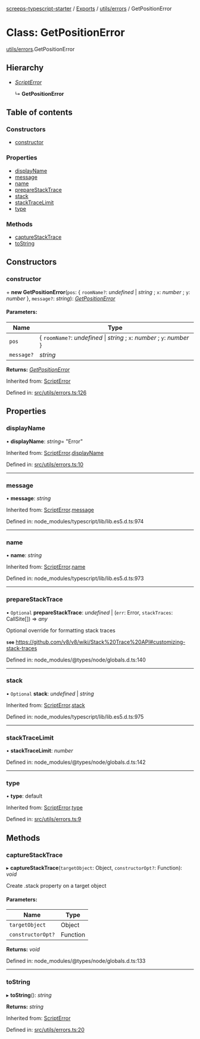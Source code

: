 [screeps-typescript-starter](../README.md) / [Exports](../modules.md) / [utils/errors](../modules/utils_errors.md) / GetPositionError

# Class: GetPositionError

[utils/errors](../modules/utils_errors.md).GetPositionError

## Hierarchy

* [*ScriptError*](utils_errors.scripterror.md)

  ↳ **GetPositionError**

## Table of contents

### Constructors

- [constructor](utils_errors.getpositionerror.md#constructor)

### Properties

- [displayName](utils_errors.getpositionerror.md#displayname)
- [message](utils_errors.getpositionerror.md#message)
- [name](utils_errors.getpositionerror.md#name)
- [prepareStackTrace](utils_errors.getpositionerror.md#preparestacktrace)
- [stack](utils_errors.getpositionerror.md#stack)
- [stackTraceLimit](utils_errors.getpositionerror.md#stacktracelimit)
- [type](utils_errors.getpositionerror.md#type)

### Methods

- [captureStackTrace](utils_errors.getpositionerror.md#capturestacktrace)
- [toString](utils_errors.getpositionerror.md#tostring)

## Constructors

### constructor

\+ **new GetPositionError**(`pos`: { `roomName?`: *undefined* \| *string* ; `x`: *number* ; `y`: *number*  }, `message?`: *string*): [*GetPositionError*](utils_errors.getpositionerror.md)

#### Parameters:

Name | Type |
------ | ------ |
`pos` | { `roomName?`: *undefined* \| *string* ; `x`: *number* ; `y`: *number*  } |
`message?` | *string* |

**Returns:** [*GetPositionError*](utils_errors.getpositionerror.md)

Inherited from: [ScriptError](utils_errors.scripterror.md)

Defined in: [src/utils/errors.ts:126](https://github.com/Baelyk/screeps/blob/c7b9358/src/utils/errors.ts#L126)

## Properties

### displayName

• **displayName**: *string*= "Error"

Inherited from: [ScriptError](utils_errors.scripterror.md).[displayName](utils_errors.scripterror.md#displayname)

Defined in: [src/utils/errors.ts:10](https://github.com/Baelyk/screeps/blob/c7b9358/src/utils/errors.ts#L10)

___

### message

• **message**: *string*

Inherited from: [ScriptError](utils_errors.scripterror.md).[message](utils_errors.scripterror.md#message)

Defined in: node_modules/typescript/lib/lib.es5.d.ts:974

___

### name

• **name**: *string*

Inherited from: [ScriptError](utils_errors.scripterror.md).[name](utils_errors.scripterror.md#name)

Defined in: node_modules/typescript/lib/lib.es5.d.ts:973

___

### prepareStackTrace

• `Optional` **prepareStackTrace**: *undefined* \| (`err`: Error, `stackTraces`: CallSite[]) => *any*

Optional override for formatting stack traces

**`see`** https://github.com/v8/v8/wiki/Stack%20Trace%20API#customizing-stack-traces

Defined in: node_modules/@types/node/globals.d.ts:140

___

### stack

• `Optional` **stack**: *undefined* \| *string*

Inherited from: [ScriptError](utils_errors.scripterror.md).[stack](utils_errors.scripterror.md#stack)

Defined in: node_modules/typescript/lib/lib.es5.d.ts:975

___

### stackTraceLimit

• **stackTraceLimit**: *number*

Defined in: node_modules/@types/node/globals.d.ts:142

___

### type

• **type**: default

Inherited from: [ScriptError](utils_errors.scripterror.md).[type](utils_errors.scripterror.md#type)

Defined in: [src/utils/errors.ts:9](https://github.com/Baelyk/screeps/blob/c7b9358/src/utils/errors.ts#L9)

## Methods

### captureStackTrace

▸ **captureStackTrace**(`targetObject`: Object, `constructorOpt?`: Function): *void*

Create .stack property on a target object

#### Parameters:

Name | Type |
------ | ------ |
`targetObject` | Object |
`constructorOpt?` | Function |

**Returns:** *void*

Defined in: node_modules/@types/node/globals.d.ts:133

___

### toString

▸ **toString**(): *string*

**Returns:** *string*

Inherited from: [ScriptError](utils_errors.scripterror.md)

Defined in: [src/utils/errors.ts:20](https://github.com/Baelyk/screeps/blob/c7b9358/src/utils/errors.ts#L20)
